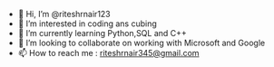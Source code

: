 - 👋 Hi, I’m @riteshrnair123
- 👀 I’m interested in coding ans cubing
- 🌱 I’m currently learning Python,SQL and C++
- 💞️ I’m looking to collaborate on working with Microsoft and Google
- 📫 How to reach me : riteshrnair345@gmail.com

<!---
riteshrnair123/riteshrnair123 is a ✨ special ✨ repository because its `README.md` appears on your GitHub profile.
You can click the Preview link to take a look at your changes.
--->
